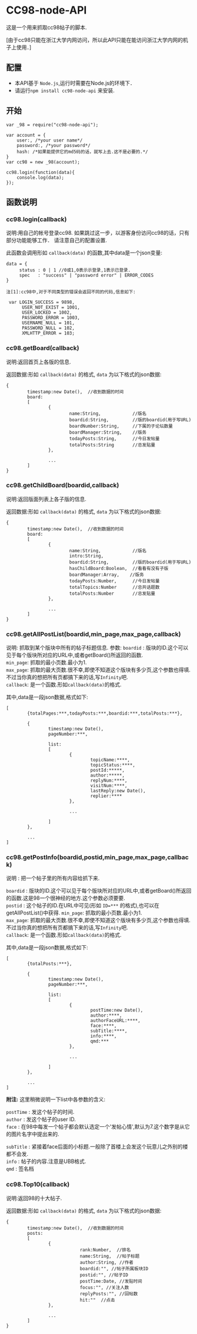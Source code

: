 # CC98-node-API

这是一个用来抓取cc98帖子的脚本.  

[由于cc98只能在浙江大学内网访问，所以此API只能在能访问浙江大学内网的机子上使用．]

## 配置
- 本API基于 `Node.js`,运行时需要在Node.js的环境下．  
- 请运行`npm install cc98-node-api` 来安装.

## 开始

```
var _98 = require("cc98-node-api");

var account = {
    user:, /*your user name*/
    password:, /*your password*/
    hash: /*如果能提供它的md5码的话，就写上去.这不是必要的.*/
}   
var cc98 = new _98(account);

cc98.login(function(data){
    console.log(data);
});

```
## 函数说明

### cc98.login(callback)

说明:用自己的帐号登录cc98.
如果跳过这一步，以游客身份访问cc98的话，只有部分功能能够工作．
请注意自己的配置设置.

此函数会调用形如 `callback(data)` 的函数,其中data是一个json变量:

```
data = {
     status : 0 | 1 //0或1,0表示示登录,1表示已登录.
     spec   : "success" | "password error" | ERROR_CODES
}

```

```
注[1]:cc98中,对于不同类型的错误会返回不同的代码,信息如下:

 var LOGIN_SUCCESS = 9898,
      USER_NOT_EXIST = 1001,
      USER_LOCKED = 1002,
      PASSWORD_ERROR = 1003,
      USERNAME_NULL = 101,
      PASSWORD_NULL = 102,
      XMLHTTP_ERROR = 103;
```

### cc98.getBoard(callback)

说明:返回首页上各版的信息.

返回数据:形如 `callback(data)` 的格式, `data` 为以下格式的json数据:

```
{
        timestamp:new Date(),  //收到数据的时间
        board:
        [
                {
                        name:String,            //版名
                        boardid:String,         //版的boardid(用于写URL)
                        boardNumber:String,     //下属的子论坛数量
                        boardManager:String,    //版务
                        todayPosts:String,      //今日发帖量
                        totalPosts:String       //总发贴量
                },
                
                ...
        ]
}

```

### cc98.getChildBoard(boardid,callback)

说明:返回版面列表上各子版的信息.

返回数据:形如 `callback(data)` 的格式, `data` 为以下格式的json数据:

```
{
        timestamp:new Date(),  //收到数据的时间
        board:
        [
                {
                        name:String,            //版名
                        intro:String,
                        boardid:String,         //版的boardid(用于写URL)
                        hasChildBoard:Boolean,  //看看有没有子版
                        boardManager:Array,    //版务
                        todayPosts:Number,      //今日发帖量
                        totalTopics:Number      //总共话题数
                        totalPosts:Number       //总发贴量
                },
                
                ...
        ]
}
```

### cc98.getAllPostList(boardid,min_page,max_page,callback)

说明: 抓取到某个版块中所有的帖子标题信息.
参数:
`boardid` : 版块的ID.这个可以见于每个版块所对应的URL中,或者getBoard()所返回的函数.<br>
`min_page`: 抓取的最小页数.最小为1.<br>
`max_page`: 抓取的最大页数.很不幸,即使不知道这个版块有多少页,这个参数也得填.不过当你真的想把所有页都搞下来的话,写`Infinity`吧.<br>
`callback`: 是一个函数.形如`callback(data)`的格式.<br>

其中,data是一段json数据,格式如下:

```
[
        {totalPages:***,todayPosts:***,boardid:***,totalPosts:***},
        
        {
                timestamp:new Date(),
                pageNumber:***,
                
                list:
                [
                        {
                                topicName:****,
                                topicStatus:****,
                                postId:*****,
                                author:*****,
                                replyNum:****,
                                visitNum:****,
                                lastReply:new Date(),
                                replier:****
                        },

                        ...
                        
                ]
        },

        ...
]
```

### cc98.getPostInfo(boardid,postid,min_page,max_page,callback)

说明 : 把一个帖子里的所有内容给抓下来.

`boardid` : 版块的ID.这个可以见于每个版块所对应的URL中,或者getBoard()所返回的函数.这是98一个很神经的地方.这个参数必须要要.<br>
`postid`  : 这个帖子的ID.在URL中可见(形如 `ID=***` 的格式),也可以在getAllPostList()中获得.
`min_page`: 抓取的最小页数.最小为1.<br>
`max_page`: 抓取的最大页数.很不幸,即使不知道这个版块有多少页,这个参数也得填.不过当你真的想把所有页都搞下来的话,写`Infinity`吧.<br>
`callback`: 是一个函数.形如`callback(data)`的格式.<br>

其中,data是一段json数据,格式如下:

```
[
        {totalPosts:***},
        
        {
                timestamp:new Date(),
                pageNumber:***,
                
                list:
                [
                        {
                                postTime:new Date(),
                                author:****,
                                authorFaceURL:****,
                                face:****,
                                subTitle:****,
                                info:****,
                                qmd:***
                        },

                        ...
                        
                ]
        },

        ...
]
```

__附注:__ 这里稍微说明一下list中各参数的含义:

`postTime` : 发这个帖子的时间.<br>
`author`   : 发这个帖子的user ID.<br>
`face`     : 在98中每发一个帖子都会默认选定一个'发帖心情',默认为7.这个数字是从它的图片名字中提出来的.<br>

`subTitle` : 紧接着face后面的小标题.一般除了首楼上会发这个玩意儿之外别的楼都不会发.<br>
`info`     : 帖子的内容.注意是UBB格式.<br>
`qmd`      : 签名档<br>

### cc98.Top10(callback)

说明:返回98的十大帖子.

返回数据:形如 `callback(data)` 的格式, `data` 为以下格式的json数据:

```
{
        timestamp:new Date(),  //收到数据的时间
        posts:
        [
                {
                            rank:Number,  //排名
                            name:String,  //帖子标题
                            author:String, //作者
                            boardid:"", //帖子所属板块ID
                            postid:"", //帖子ID
                            postTime:Date, //发贴时间
                            focus:"", //关注人数
                            replyPosts:"", //回帖数
                            hit:""  //点击
                },
                
                ...
        ]
}

```
